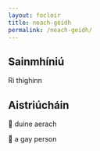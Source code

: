```yaml
---
layout: focloir
title: neach-gèidh
permalink: /neach-geidh/
---
```


## Sainmhíniú

Ri thighinn

## Aistriúcháin

&#x1f3f4;&#xe0067;&#xe0062;&#xe0073;&#xe0063;&#xe0074;&#xe007f; duine aerach

&#x1f3f4;&#xe0067;&#xe0062;&#xe0065;&#xe006e;&#xe0067;&#xe007f; a gay person
